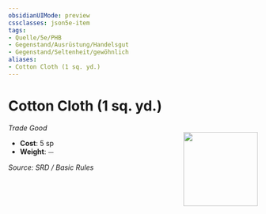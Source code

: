 ```yaml
---
obsidianUIMode: preview
cssclasses: json5e-item
tags:
- Quelle/5e/PHB
- Gegenstand/Ausrüstung/Handelsgut
- Gegenstand/Seltenheit/gewöhnlich
aliases:
- Cotton Cloth (1 sq. yd.)
---
```

# Cotton Cloth (1 sq. yd.)
*Trade Good*  
<img src="Symbolik/Gegenstände.webp" align="right" width="150">

- **Cost**: 5 sp
- **Weight**: ⏤

*Source: SRD / Basic Rules*